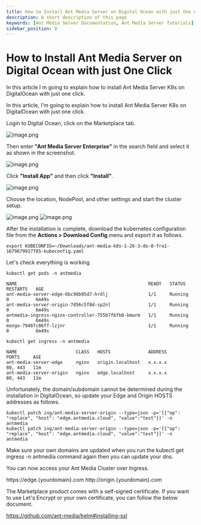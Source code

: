 ```yaml
---
title: How to Install Ant Media Server on Digital Ocean with just One Click
description: A short description of this page
keywords: [Ant Media Server Documentation, Ant Media Server Tutorials]
sidebar_position: 8
---
```


# How to Install Ant Media Server on Digital Ocean with just One Click


In this article I m going to explain how to install Ant Media Server K8s on DigitalOcean with just one click.

In this article, I'm going to explain how to install Ant Media Server K8s on DigitalOcean with just one click.

Login to Digital Ocean, click on the Marketplace tab.

![image.png](@site/static/img/ams-do-marketpace-1.png)

Then enter **"Ant Media Server Enterprise"** in the search field and select it as shown in the screenshot.

![image.png](@site/static/img/ams-do-marketpace-2.png)

Click **"Install App"** and then click **"Install"**.

![image.png](@site/static/img/ams-do-marketpace-3.png)

Choose the location, NodePool, and other settings and start the cluster setup.

![image.png](@site/static/img/ams-do-marketpace-4-1.png)
![image.png](@site/static/img/ams-do-marketpace-4-2.png)

After the installation is complete, download the kubernetes configuration file from the **Actions > Download Config** menu and export it as follows.

```
export KUBECONFIG=~/Downloads/ant-media-k8s-1-26-3-do-0-fra1-1679679927785-kubeconfig.yaml
```
Let's check everything is working.

```
kubectl get pods -n antmedia
```
```
NAME                                                 READY   STATUS    RESTARTS   AGE
ant-media-server-edge-6bc98b95d7-hrdlj               1/1     Running   0          6m49s
ant-media-server-origin-7d56c5f8d-sp2nl              1/1     Running   0          6m49s
antmedia-ingress-nginx-controller-755b7f6fb8-kmwrm   1/1     Running   0          6m49s
mongo-7946fc86ff-lzjnr                               1/1     Running   0          6m49s
```

```
kubectl get ingress -n antmedia
```
```
NAME                      CLASS   HOSTS              ADDRESS         PORTS     AGE
ant-media-server-edge     nginx   origin.localhost   x.x.x.x         80, 443   11m
ant-media-server-origin   nginx   edge.localhost     x.x.x.x         80, 443   11m
```

Unfortunately, the domain/subdomain cannot be determined during the installation in DigitalOcean, so update your Edge and Origin HOSTS addresses as follows.
```
kubectl patch ing/ant-media-server-origin --type=json -p='[{"op": "replace", "host": "edge.antmedia.cloud", "value":"test"}]' -n antmedia
kubectl patch ing/ant-media-server-origin --type=json -p='[{"op": "replace", "host": "edge.antmedia.cloud", "value":"test"}]' -n antmedia
```
Make sure your own domains are updated when you run the kubectl get ingress -n antmedia command again then you can update your dns.

You can now access your Ant Media Cluster over Ingress.

https://edge.{yourdomain}.com
http://origin.{yourdomain}.com

The Marketplace product comes with a self-signed certificate. If you want to use Let's Encrypt or your own certificate, you can follow the below document.

https://github.com/ant-media/helm#installing-ssl


